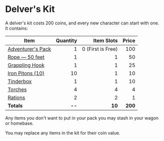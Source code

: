 # Delver's Kit

A delver's kit costs 200 coins, and every new character can start with one. It contains:

| Item                                                    | Quantity |        Item Slots |   Price |
| ------------------------------------------------------- | -------: | ----------------: | ------: |
| [Adventurer's Pack](100%20Coins/Adventurer's%20Pack.md) |        1 | 0 (First is Free) |     100 |
| [Rope — 50 feet](50%20Coins/Rope%20—%2050%20feet.md)      |        1 |                 1 |      50 |
| [Grappling Hook](25%20Coins/Grappling%20Hook.md)        |        1 |                 1 |      25 |
| [Iron Pitons (10)](10%20Coins/Iron%20Piton.md)          |       10 |                 1 |      10 |
| [Tinderbox](10%20Coins/Tinderbox.md)                    |        1 |                 1 |      10 |
| [Torches](1%20Coin/Torch.md)                            |        4 |                 4 |       4 |
| [Rations](1%20Coin/Ration.md)                           |        2 |                 2 |       1 |
| **Totals**                                              |   **--** |            **10** | **200** |

Any items you don't want to put in your pack you may stash in your wagon or homebase.

You may replace any items in the kit for their coin value.
